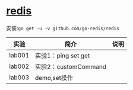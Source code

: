 # [redis](https://github.com/go-redis/redis)
安装:`go get -u -v github.com/go-redis/redis`

|实验|简介|说明|
|---|---|---|
|lab001|实验1：ping set get|
|lab002|实验2：customCommand|
|lab003|demo,set操作||